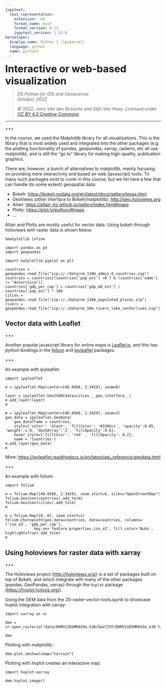 ```yaml
---
jupytext:
  text_representation:
    extension: .md
    format_name: myst
    format_version: 0.13
    jupytext_version: 1.14.0
kernelspec:
  display_name: Python 3 (ipykernel)
  language: python
  name: python3
---
```


<p><font size="6"><b>Interactive or web-based visualization</b></font></p>


> *DS Python for GIS and Geoscience*  
> *October, 2022*
>
> *© 2022, Joris Van den Bossche and Stijn Van Hoey. Licensed under [CC BY 4.0 Creative Commons](https://creativecommons.org/licenses/by/4.0/)*

---

+++

In the course, we used the Matplotlib library for all visualizations. This is the library that is most widely used and integrated into the other packages (e.g. the plotting functionality of pandas, geopandas, xarray, rasterio, etc all use matplotlib), and is still the "go to" library for making high-quality, publication graphics. 

There are, however, a bunch of alternatives to matplotlib, mainly focusing on providing more interactivity and based on web (javascript) tools. To many such packages exist to cover in this course, but we list here a few that can handle (to some extent) geospatial data:

- Bokeh: https://bokeh.pydata.org/en/latest/docs/gallery/texas.html
- GeoViews (other interface to Bokeh/matplotlib): http://geo.holoviews.org
- Altair: https://altair-viz.github.io/gallery/index.html#maps
- Plotly: https://plot.ly/python/#maps
- ...


Altair and Plotly are mostly useful for vector data. Using bokeh through holoviews with raster data is shown below.

```{code-cell} ipython3
%matplotlib inline

import pandas as pd
import geopandas

import matplotlib.pyplot as plt
```

```{code-cell} ipython3
countries = geopandas.read_file("zip://./data/ne_110m_admin_0_countries.zip")
countries = countries[(countries['pop_est'] >0 ) & (countries['name'] != "Antarctica")]
countries['gdp_per_cap'] = countries['gdp_md_est'] / countries['pop_est'] * 100
cities = geopandas.read_file("zip://./data/ne_110m_populated_places.zip")
rivers = geopandas.read_file("zip://./data/ne_50m_rivers_lake_centerlines.zip")
```

## Vector data with Leaflet

+++

Another popular javascript library for online maps is [Leaflet.js](https://leafletjs.com/), and this has python bindings in the [folium](https://github.com/python-visualization/folium) and [ipyleaflet](https://github.com/jupyter-widgets/ipyleaflet) packages.

+++

An example with ipyleaflet:

```{code-cell} ipython3
import ipyleaflet
```

```{code-cell} ipython3
m = ipyleaflet.Map(center=[48.8566, 2.3429], zoom=6)

layer = ipyleaflet.GeoJSON(data=cities.__geo_interface__)
m.add_layer(layer)
m
```

```{code-cell} ipython3
m = ipyleaflet.Map(center=[48.8566, 2.3429], zoom=3)
geo_data = ipyleaflet.GeoData(
    geo_dataframe = countries,
    style={'color': 'black', 'fillColor': '#3366cc', 'opacity':0.05, 'weight':1.9, 'dashArray':'2', 'fillOpacity':0.6},
    hover_style={'fillColor': 'red' , 'fillOpacity': 0.2},
    name = 'Countries')
m.add_layer(geo_data)
m
```

More: https://ipyleaflet.readthedocs.io/en/latest/api_reference/geodata.html

+++

An example with folium:

```{code-cell} ipython3
import folium
```

```{code-cell} ipython3
m = folium.Map([48.8566, 2.3429], zoom_start=6, tiles="OpenStreetMap")
folium.GeoJson(countries).add_to(m)
folium.GeoJson(cities).add_to(m)
m
```

```{code-cell} ipython3
m = folium.Map([0, 0], zoom_start=1)
folium.Choropleth(geo_data=countries, data=countries, columns=['iso_a3', 'gdp_per_cap'],
             key_on='feature.properties.iso_a3', fill_color='BuGn', highlight=True).add_to(m)
m
```

## Using holoviews for raster data with xarray

+++

The Holoviews project (http://holoviews.org/) is a set of packages built on top of Bokeh, and which integrate with many of the other packages (pandas, GeoPandas, xarray) through the `hvplot` package (https://hvplot.holoviz.org/).

Using the DEM data from the 20-raster-vector-tools.ipynb to showcase hvplot integration with xarray:

```{code-cell} ipython3
import xarray as xr
```

```{code-cell} ipython3
dem = xr.open_rasterio("data/DHMVIIDSMRAS5m_k30/GeoTIFF/DHMVIIDSMRAS5m_k30.tif").sel(band=1)
```

```{code-cell} ipython3
dem
```

Plotting with matplotlib:

```{code-cell} ipython3
dem.plot.imshow(cmap="terrain")
```

Plotting with hvplot creates an interactive map:

```{code-cell} ipython3
import hvplot.xarray
```

```{code-cell} ipython3
dem.hvplot.image()
```

```{code-cell} ipython3

```
